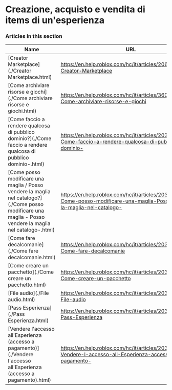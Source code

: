 # Creazione, acquisto e vendita di items di un'esperienza  
### Articles in this section
Name|URL
-|-
[Creator Marketplace](./Creator Marketplace.html) |https://en.help.roblox.com/hc/it/articles/206580683-Creator-Marketplace
[Come archiviare risorse e giochi](./Come archiviare risorse e giochi.html) |https://en.help.roblox.com/hc/it/articles/360031253052-Come-archiviare-risorse-e-giochi
[Come faccio a rendere qualcosa di pubblico dominio?](./Come faccio a rendere qualcosa di pubblico dominio-.html) |https://en.help.roblox.com/hc/it/articles/203313230-Come-faccio-a-rendere-qualcosa-di-pubblico-dominio-
[Come posso modificare una maglia / Posso vendere la maglia nel catalogo?](./Come posso modificare una maglia - Posso vendere la maglia nel catalogo-.html) |https://en.help.roblox.com/hc/it/articles/203313250-Come-posso-modificare-una-maglia-Posso-vendere-la-maglia-nel-catalogo-
[Come fare decalcomanie](./Come fare decalcomanie.html) |https://en.help.roblox.com/hc/it/articles/203313930-Come-fare-decalcomanie
[Come creare un pacchetto](./Come creare un pacchetto.html) |https://en.help.roblox.com/hc/it/articles/203313910-Come-creare-un-pacchetto
[File audio](./File audio.html) |https://en.help.roblox.com/hc/it/articles/203314070--File-audio
[Pass Esperienza](./Pass Esperienza.html) |https://en.help.roblox.com/hc/it/articles/203314040-Pass-Esperienza
[Vendere l'accesso all'Esperienza (accesso a pagamento)](./Vendere l'accesso all'Esperienza (accesso a pagamento).html) |https://en.help.roblox.com/hc/it/articles/203314090-Vendere-l-accesso-all-Esperienza-accesso-a-pagamento-